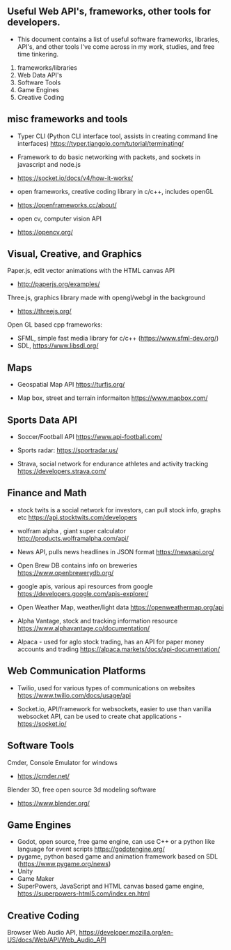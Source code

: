 ## Useful Web API's, frameworks, other tools for developers.

- This document contains a list of useful software frameworks, libraries, API's, and other tools I've come across in my work, studies, and free time tinkering. 

1. frameworks/libraries
2. Web Data API's
3. Software Tools
4. Game Engines
5. Creative Coding 


## misc frameworks and tools

* Typer CLI (Python CLI interface tool, assists in creating command line interfaces)
https://typer.tiangolo.com/tutorial/terminating/

- Framework to do basic networking with packets, and sockets in javascript and node.js
- https://socket.io/docs/v4/how-it-works/


- open frameworks, creative coding library in c/c++, includes openGL
- https://openframeworks.cc/about/

- open cv, computer vision API
- https://opencv.org/


## Visual, Creative, and Graphics

Paper.js, edit vector animations with the HTML canvas API
- http://paperjs.org/examples/

Three.js, graphics library made with opengl/webgl in the background
- https://threejs.org/

Open GL based cpp frameworks:
- SFML, simple fast media library for c/c++ (https://www.sfml-dev.org/)
- SDL, https://www.libsdl.org/

## Maps

- Geospatial Map API
https://turfjs.org/

* Map box, street and terrain informaiton 
https://www.mapbox.com/

## Sports Data API

- Soccer/Football API
https://www.api-football.com/

- Sports radar:
https://sportradar.us/

- Strava, social network for endurance athletes and activity tracking 
https://developers.strava.com/

## Finance and Math

- stock twits is a social network for investors, can pull stock info, graphs etc
https://api.stocktwits.com/developers

- wolfram alpha , giant super calculator
http://products.wolframalpha.com/api/

- News API, pulls news headlines in JSON format 
https://newsapi.org/

- Open Brew DB contains info on breweries 
https://www.openbrewerydb.org/

- google apis, various api resources from google 
https://developers.google.com/apis-explorer/

- Open Weather Map, weather/light data
https://openweathermap.org/api

- Alpha Vantage, stock and tracking information resource 
https://www.alphavantage.co/documentation/

- Alpaca - used for aglo stock trading, has an API for paper money accounts and trading
 https://alpaca.markets/docs/api-documentation/
 
 ## Web Communication Platforms
 
 - Twilio, used for various types of communications on websites 
https://www.twilio.com/docs/usage/api

- Socket.io, API/framework for websockets, easier to use than vanilla websocket API, can be used to create chat applications
-https://socket.io/
 
 
 ## Software Tools
 
 Cmder, Console Emulator for windows
 - https://cmder.net/

Blender 3D, free open source 3d modeling software
- https://www.blender.org/


## Game Engines
- Godot, open source, free game engine, can use C++ or a python like language for event scripts
https://godotengine.org/
 - pygame, python based game and animation framework based on SDL (https://www.pygame.org/news) 
- Unity
- Game Maker
- SuperPowers, JavaScript and HTML canvas based game engine, https://superpowers-html5.com/index.en.html


## Creative Coding
Browser Web Audio API, https://developer.mozilla.org/en-US/docs/Web/API/Web_Audio_API


